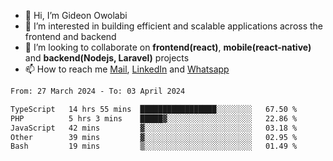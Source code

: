 - 👋 Hi, I’m Gideon Owolabi
- 👀 I’m interested in building efficient and scalable applications across the frontend and backend
- 💞️ I’m looking to collaborate on <b>frontend(react)</b>, <b>mobile(react-native)</b> and <b>backend(Nodejs, Laravel)</b> projects
- 📫 How to reach me <a href="mailto:gideoniyin2021@gmail.com">Mail</a>, <a href="https://www.linkedin.com/in/gideon-owolabi-9b667a232/">LinkedIn</a> and <a href="https://wa.me/2348055377085">Whatsapp</a>

<!---
gude1/gude1 is a ✨ special ✨ repository because its `README.md` (this file) appears on your GitHub profile.
You can click the Preview link to take a look at your changes.
--->

<!--START_SECTION:waka-->

```txt
From: 27 March 2024 - To: 03 April 2024

TypeScript   14 hrs 55 mins  █████████████████░░░░░░░░   67.50 %
PHP          5 hrs 3 mins    █████▓░░░░░░░░░░░░░░░░░░░   22.86 %
JavaScript   42 mins         ▓░░░░░░░░░░░░░░░░░░░░░░░░   03.18 %
Other        39 mins         ▓░░░░░░░░░░░░░░░░░░░░░░░░   02.95 %
Bash         19 mins         ▒░░░░░░░░░░░░░░░░░░░░░░░░   01.49 %
```

<!--END_SECTION:waka-->
